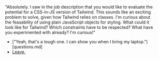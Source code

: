 "Absolutely. I saw in the job description that you would like to evaluate the potential for a CSS-in-JS version of Tailwind. This sounds like an exciting problem to solve, given how Tailwind relies on classes. I'm curious about the feasability of using plain JavaScript objects for styling. What could it look like for Tailwind? Which constraints have to be respected? What have you experimented with already? I'm curious!"

- ["Yeah, that's a tough one. I can show you when I bring my laptop.")[questions.md]
- [Leave.](leave.md)
